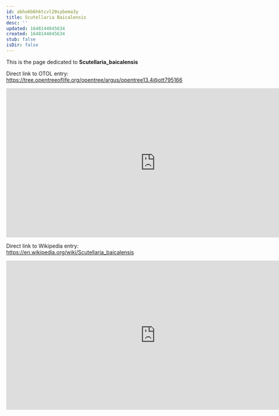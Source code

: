 ```yaml
---
id: abho6b6h6tcvl20sybema3y
title: Scutellaria Baicalensis
desc: ''
updated: 1648144045634
created: 1648144045634
stub: false
isDir: false
---
```

This is the page dedicated to **Scutellaria_baicalensis**


Direct link to OTOL entry: https://tree.opentreeoflife.org/opentree/argus/opentree13.4@ott795166



<html>
    <body>
    <iframe src="https://tree.opentreeoflife.org/opentree/argus/opentree13.4@ott795166"
    width="800" height="400" frameborder="0" allowfullscreen> </iframe>
    </body>
</html>
    


Direct link to Wikipedia entry: https://en.wikipedia.org/wiki/Scutellaria_baicalensis



<html>
    <body>
    <iframe src="https://en.wikipedia.org/wiki/Scutellaria_baicalensis"
    width="800" height="400" frameborder="0" allowfullscreen> </iframe>
    </body>
</html>
    
